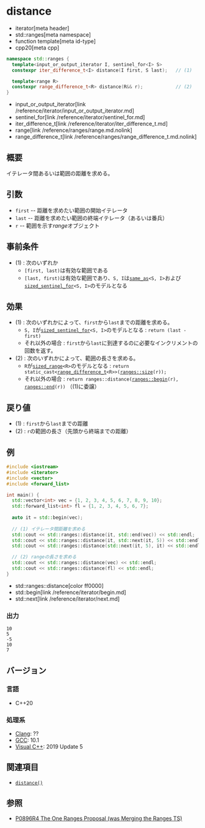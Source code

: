 # distance
* iterator[meta header]
* std::ranges[meta namespace]
* function template[meta id-type]
* cpp20[meta cpp]

```cpp
namespace std::ranges {
  template<input_or_output_iterator I, sentinel_for<I> S>
  constexpr iter_difference_t<I> distance(I first, S last);   // (1)

  template<range R>
  constexpr range_difference_t<R> distance(R&& r);            // (2)
}
```
* input_or_output_iterator[link /reference/iterator/input_or_output_iterator.md]
* sentinel_for[link /reference/iterator/sentinel_for.md]
* iter_difference_t[link /reference/iterator/iter_difference_t.md]
* range[link /reference/ranges/range.md.nolink]
* range_difference_t[link /reference/ranges/range_difference_t.md.nolink]

## 概要

イテレータ間あるいは範囲の距離を求める。

## 引数

- `first` -- 距離を求めたい範囲の開始イテレータ
- `last` -- 距離を求めたい範囲の終端イテレータ（あるいは番兵）
- `r` -- 範囲を示す*range*オブジェクト

## 事前条件

- (1) : 次のいずれか
    - `[first, last)`は有効な範囲である
    - `[last, first)`は有効な範囲であり、`S, I`は[`same_as`](/reference/concepts/same_as.md)`<S, I>`および[`sized_sentinel_for`](sized_sentinel_for.md)`<S, I>`のモデルとなる

## 効果

- (1) : 次のいずれかによって、`first`から`last`までの距離を求める。
    - `S, I`が[`sized_sentinel_for`](sized_sentinel_for.md)`<S, I>`のモデルとなる : `return (last - first)`
    - それ以外の場合 : `first`から`last`に到達するのに必要なインクリメントの回数を返す。
- (2) : 次のいずれかによって、範囲の長さを求める。
    - `R`が[`sized_range`](/reference/ranges/sized_range.md.nolink)`<R>`のモデルとなる : `return static_cast<`[`range_difference_t`](/reference/ranges/range_difference_t.md.nolink)`<R>>(`[`ranges::size`](/reference/ranges/size.md.nolink)`(r));`
    - それ以外の場合 : `return ranges::distance(`[`ranges::begin`](/reference/ranges/begin.md.nolink)`(r), `[`ranges::end`](/reference/ranges/end.md.nolink)`(r))` （(1)に委譲）

## 戻り値

- (1) : `first`から`last`までの距離
- (2) : `r`の範囲の長さ（先頭から終端までの距離）

## 例
```cpp example
#include <iostream>
#include <iterator>
#include <vector>
#include <forward_list>

int main() {
  std::vector<int> vec = {1, 2, 3, 4, 5, 6, 7, 8, 9, 10};
  std::forward_list<int> fl = {1, 2, 3, 4, 5, 6, 7};
  
  auto it = std::begin(vec);
  
  // (1) イテレータ間距離を求める
  std::cout << std::ranges::distance(it, std::end(vec)) << std::endl;
  std::cout << std::ranges::distance(it, std::next(it, 5)) << std::endl;
  std::cout << std::ranges::distance(std::next(it, 5), it) << std::endl;

  // (2) rangeの長さを求める
  std::cout << std::ranges::distance(vec) << std::endl;
  std::cout << std::ranges::distance(fl) << std::endl;
}
```
* std::ranges::distance[color ff0000]
* std::begin[link /reference/iterator/begin.md]
* std::next[link /reference/iterator/next.md]

### 出力
```
10
5
-5
10
7
```

## バージョン
### 言語
- C++20

### 処理系
- [Clang](/implementation.md#clang): ??
- [GCC](/implementation.md#gcc): 10.1
- [Visual C++](/implementation.md#visual_cpp): 2019 Update 5

## 関連項目

- [`distance()`](distance.md)

## 参照

- [P0896R4 The One Ranges Proposal (was Merging the Ranges TS)](http://www.open-std.org/jtc1/sc22/wg21/docs/papers/2018/p0896r4.pdf)
